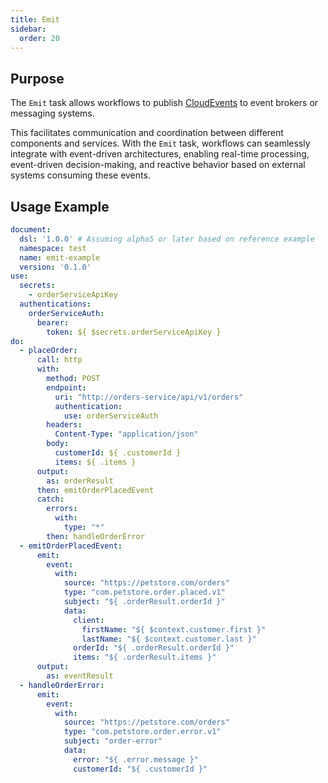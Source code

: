 ```yaml
---
title: Emit
sidebar:
  order: 20
---
```

<!-- Examples are validated -->

## Purpose

The `Emit` task allows workflows to publish [CloudEvents](https://cloudevents.io/) to event brokers or messaging
systems.

This facilitates communication and coordination between different components and services. With the `Emit` task,
workflows can seamlessly integrate with event-driven architectures, enabling real-time processing, event-driven
decision-making, and reactive behavior based on external systems consuming these events.

## Usage Example

```yaml
document:
  dsl: '1.0.0' # Assuming alpha5 or later based on reference example
  namespace: test
  name: emit-example
  version: '0.1.0'
use:
  secrets:
    - orderServiceApiKey
  authentications:
    orderServiceAuth:
      bearer:
        token: ${ $secrets.orderServiceApiKey }
do:
  - placeOrder:
      call: http
      with:
        method: POST
        endpoint:
          uri: "http://orders-service/api/v1/orders"
          authentication:
            use: orderServiceAuth
        headers:
          Content-Type: "application/json"
        body:
          customerId: ${ .customerId }
          items: ${ .items }
      output:
        as: orderResult
      then: emitOrderPlacedEvent
      catch:
        errors:
          with:
            type: "*"
        then: handleOrderError
  - emitOrderPlacedEvent:
      emit:
        event:
          with:
            source: "https://petstore.com/orders"
            type: "com.petstore.order.placed.v1"
            subject: "${ .orderResult.orderId }"
            data:
              client:
                firstName: "${ $context.customer.first }"
                lastName: "${ $context.customer.last }"
              orderId: "${ .orderResult.orderId }"
              items: "${ .orderResult.items }"
      output:
        as: eventResult
  - handleOrderError:
      emit:
        event:
          with:
            source: "https://petstore.com/orders"
            type: "com.petstore.order.error.v1"
            subject: "order-error"
            data:
              error: "${ .error.message }"
              customerId: "${ .customerId }"